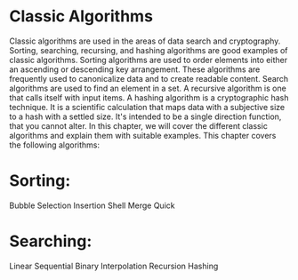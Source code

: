 # Classic Algorithms
Classic algorithms are used in the areas of data search and cryptography. Sorting,
searching, recursing, and hashing algorithms are good examples of classic
algorithms. Sorting algorithms are used to order elements into either an ascending or
descending key arrangement. These algorithms are frequently used to canonicalize data
and to create readable content. Search algorithms are used to find an element in a set. A
recursive algorithm is one that calls itself with input items. A hashing algorithm is a
cryptographic hash technique. It is a scientific calculation that maps data with a subjective
size to a hash with a settled size. It's intended to be a single direction function, that you
cannot alter.
In this chapter, we will cover the different classic algorithms and explain them with suitable
examples.
This chapter covers the following algorithms:
# Sorting:
Bubble
Selection
Insertion
Shell
Merge
Quick
# Searching:
Linear
Sequential
Binary
Interpolation
Recursion
Hashing